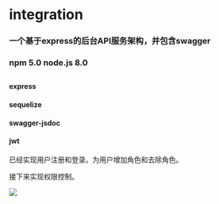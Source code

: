 # integration
### 一个基于express的后台API服务架构，并包含swagger
### npm  5.0 node.js 8.0

##

#### express
#### sequelize
#### swagger-jsdoc
#### jwt

已经实现用户注册和登录。为用户增加角色和去除角色。

接下来实现权限控制。

![](https://github.com/guosen88100300/integration/blob/master/public/Markdown/swagger.png)




